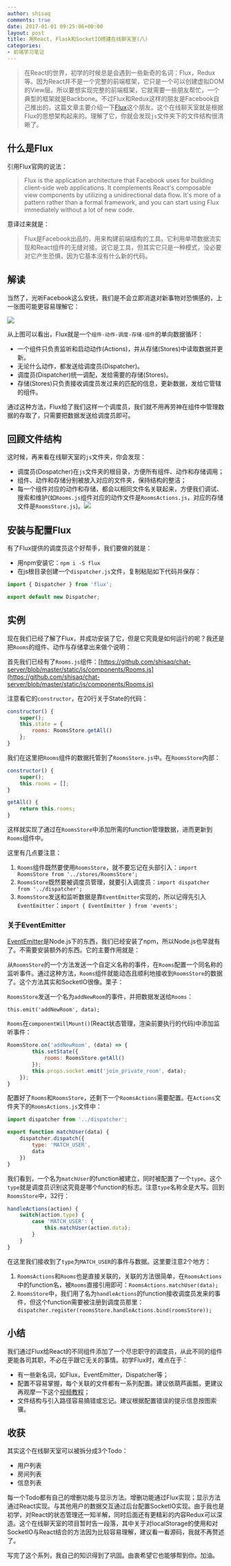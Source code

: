 ```yaml
---
author: shisaq
comments: true
date: 2017-01-01 09:25:06+00:00
layout: post
title: 用React, Flask和SocketIO搭建在线聊天室(八)
categories:
- 前端学习笔记
---
```


> 在React的世界，初学的时候总是会遇到一些新奇的名词：Flux，Redux等。因为React并不是一个完整的前端框架，它只是一个可以创建虚拟DOM的View层。所以要想实现完整的前端框架，它就需要一些朋友帮忙，一个典型的框架就是Backbone。不过Flux和Redux这样的朋友是Facebook自己推出的，这篇文章主要介绍一下[Flux](https://facebook.github.io/flux/)这个朋友。这个在线聊天室就是根据Flux的思想架构起来的。理解了它，你就会发现`js`文件夹下的文件结构很清晰了。

## 什么是Flux

引用Flux官网的说法：

> Flux is the application architecture that Facebook uses for building client-side web applications. It complements React's composable view components by utilizing a unidirectional data flow. It's more of a pattern rather than a formal framework, and you can start using Flux immediately without a lot of new code.

意译过来就是：

> Flux是Facebook出品的，用来构建前端结构的工具。它利用单项数据流实现和React组件的无缝对接。说它是工具，但其实它只是一种模式，没必要对它产生恐惧，因为它基本没有什么新的代码。

## 解读

当然了，光听Facebook这么安抚，我们是不会立即消退对新事物对恐惧感的，上一张图可能更容易理解它：

![](http://7xpx1z.com1.z0.glb.clouddn.com/fjlux.png)

从上图可以看出，Flux就是一个`组件-动作-调度-存储-组件`的单向数据循环：

 * 一个组件只负责监听和启动动作(Actions)，并从存储(Stores)中读取数据并更新。
 * 无论什么动作，都发送给调度员(Dispatcher)。
 * 调度员(Dispatcher)统一调配，发给需要的存储(Stores)。
 * 存储(Stores)只负责接收调度员发过来的匹配的信息，更新数据，发给它管辖的组件。

通过这种方法，Flux给了我们这样一个调度员，我们就不用再劳神在组件中管理数据的存取了，只需要把数据发送给调度员即可。

## 回顾文件结构

这时候，再来看在线聊天室的`js`文件夹，你会发现：

 * 调度员(Dospatcher)在`js`文件夹的根目录，方便所有组件、动作和存储调用；
 * 组件、动作和存储分别被放入对应的文件夹，保持结构的整洁；
 * 每一个组件对应的动作和存储，都会以相同文件名关联起来，方便我们调试、搜索和维护(如`Rooms.js`组件对应的动作文件是`RoomsActions.js`，对应的存储文件是`RoomsStore.js`)。![](http://7xpx1z.com1.z0.glb.clouddn.com/fluxrelationship.png)

## 安装与配置Flux

有了Flux提供的调度员这个好帮手，我们要做的就是：

 * 用npm安装它：`npm i -S flux`
 * 在js根目录创建一个`dispatcher.js`文件，复制粘贴如下代码并保存：

```javascript
import { Dispatcher } from 'flux';

export default new Dispatcher;
```

## 实例

现在我们已经了解了Flux，并成功安装了它，但是它究竟是如何运行的呢？我还是把`Rooms`的组件、动作与存储拿出来做个说明：

首先我们已经有了`Rooms.js`组件：[https://github.com/shisaq/chat-server/blob/master/static/js/components/Rooms.js](https://github.com/shisaq/chat-server/blob/master/static/js/components/Rooms.js)

注意看它的`constructor`，在20行关于State的代码：

```javascript
constructor() {
    super();
    this.state = {
        rooms: RoomsStore.getAll()
    };
}
```

我们在这里把`Rooms`组件的数据托管到了`RoomsStore.js`中。在`RoomsStore`内部：

```javascript
constructor() {
    super();
    this.rooms = [];
}

getAll() {
    return this.rooms;
}
```

这样就实现了通过在`RoomsStore`中添加所需的function管理数据，进而更新到`Rooms`组件中。

这里有几点要注意：

 1. `Rooms`组件既然要使用`RoomsStore`，就不要忘记在头部引入：`import RoomsStore from '../stores/RoomsStore';`
 2. `RoomsStore`既然要被调度员管理，就要引入调度员：`import dispatcher from '../dispatcher';`
 3. `RoomsStore`发送和监听数据是靠`EventEmitter`实现的，所以记得先引入`EventEmitter`：`import { EventEmitter } from 'events';`

### 关于EventEmitter

[EventEmitter](https://nodejs.org/api/events.html#events_class_eventemitter)是Node.js下的东西，我们已经安装了npm，所以Node.js也早就有了。不需要安装额外的东西。它的主要作用就是：

从`RoomsStore`的一个方法发送一个自定义名称的事件，在`Rooms`配置一个同名称的监听事件。通过这种方法，`Rooms`组件就能动态且顺利地接收到`RoomsStore`的数据了。这个方法其实和SocketIO很像。栗子：

`RoomsStore`发送一个名为`addNewRoom`的事件，并把数据发送给`Rooms`：

`this.emit('addNewRoom', data);`

`Rooms`在`componentWillMount()`(React状态管理，渲染前要执行的代码)中添加监听事件：

```javascript
RoomsStore.on('addNewRoom', (data) => {
        this.setState({
            rooms: RoomsStore.getAll()
        });
        this.props.socket.emit('join_private_room', data);
    });
}
```

配置好了`Rooms`和`RoomsStore`，还剩下一个`RoomsActions`需要配置。在`Actions`文件夹下的`RoomsActions.js`文件中：

```javascript
import dispatcher from '../dispatcher';

export function matchUser(data) {
    dispatcher.dispatch({
        type: 'MATCH_USER',
        data
    })
}
```

我们看到，一个名为`matchUser`的function被建立，同时被配置了一个`type`。这个`type`就是调度员识别这究竟是哪个function的标志。注意`type`名称全是大写。回到`RoomsStore`中，32行：

```javascript
handleActions(action) {
    switch(action.type) {
        case 'MATCH_USER': {
            this.matchUser(action.data);
        }
    }
}
```

在这里我们接收到了`type`为`MATCH_USER`的事件与数据。这里要注意2个地方：

 1. `RoomsActions`和`Rooms`也是直接关联的，关联的方法很简单，在`RoomsActions`中的function名，被`Rooms`直接引用即可：`RoomsActions.matchUser(data);`
 2. `RoomsStore`中，我们用了名为`handleActions`的function接收调度员发来的事件，但这个function需要被注册到调度员那里：`dispatcher.register(roomsStore.handleActions.bind(roomsStore));`

## 小结

我们通过Flux给React的不同组件添加了一个尽忠职守的调度员，从此不同的组件更能各司其职，不必在乎跟它无关的事情。初学Flux时，难点在于：
 * 有一些新名词，如Flux，EventEmitter，Dispatcher等；
 * 配置不容易掌握，每个关联的文件都有一系列配置。建议依葫芦画瓢，更建议再观摩一下这个[视频教程](https://www.youtube.com/playlist?list=PLoYCgNOIyGABj2GQSlDRjgvXtqfDxKm5b)；
 * 文件结构与引入路径容易搞错或忘记。建议根据配置错误的提示信息按图索骥。

## 收获

其实这个在线聊天室可以被拆分成3个Todo：

 * 用户列表
 * 房间列表
 * 信息列表

每一个Todo都有自己的增删功能与显示方法。增删功能通过Flux实现；显示方法通过React实现。与其他用户的数据交互通过后台配置SocketIO实现。由于我也是初学，对React的状态管理还一知半解，同时后面还有更精彩的内容Redux可以深造。这个在线聊天室的项目暂时告一段落，其中关于对localStorage的使用和对SocketIO与React结合的方法因为比较容易理解，建议看一看源码，我就不再赘述了。

写完了这个系列，我自己的知识得到了巩固。由衷希望它也能够帮到你。加油。